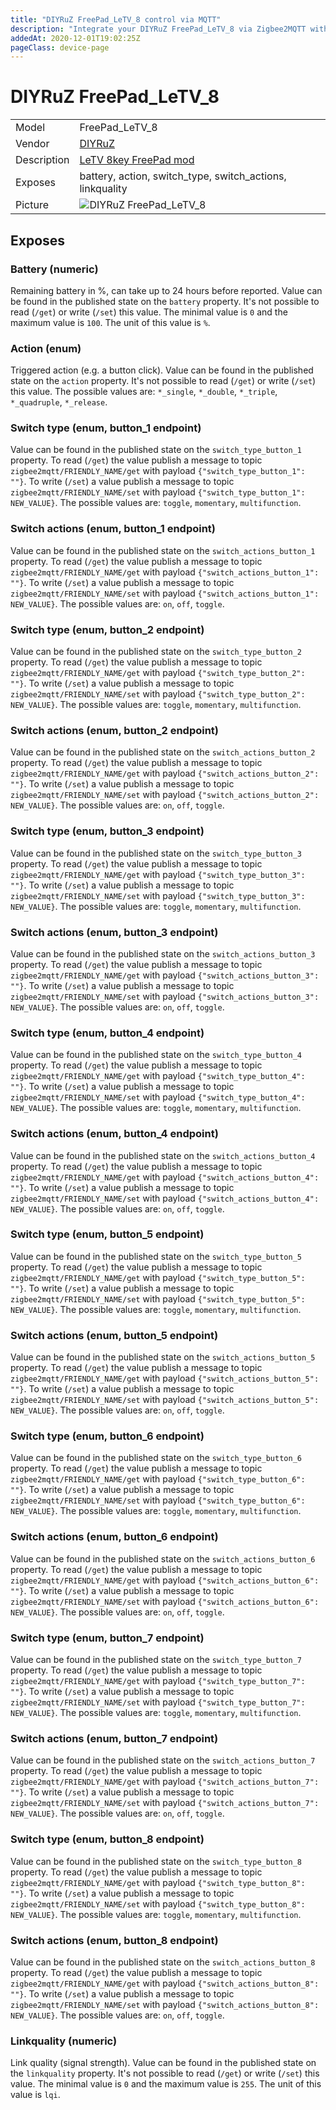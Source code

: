 ```yaml
---
title: "DIYRuZ FreePad_LeTV_8 control via MQTT"
description: "Integrate your DIYRuZ FreePad_LeTV_8 via Zigbee2MQTT with whatever smart home infrastructure you are using without the vendor's bridge or gateway."
addedAt: 2020-12-01T19:02:25Z
pageClass: device-page
---
```


<!-- !!!! -->
<!-- ATTENTION: This file is auto-generated through docgen! -->
<!-- You can only edit the "Notes"-Section between the two comment lines "Notes BEGIN" and "Notes END". -->
<!-- Do not use h1 or h2 heading within "## Notes"-Section. -->
<!-- !!!! -->

# DIYRuZ FreePad_LeTV_8

|     |     |
|-----|-----|
| Model | FreePad_LeTV_8  |
| Vendor  | [DIYRuZ](/supported-devices/#v=DIYRuZ)  |
| Description | [LeTV 8key FreePad mod](https://modkam.ru/?p=1791) |
| Exposes | battery, action, switch_type, switch_actions, linkquality |
| Picture | ![DIYRuZ FreePad_LeTV_8](https://www.zigbee2mqtt.io/images/devices/FreePad_LeTV_8.png) |


<!-- Notes BEGIN: You can edit here. Add "## Notes" headline if not already present. -->


<!-- Notes END: Do not edit below this line -->




## Exposes

### Battery (numeric)
Remaining battery in %, can take up to 24 hours before reported.
Value can be found in the published state on the `battery` property.
It's not possible to read (`/get`) or write (`/set`) this value.
The minimal value is `0` and the maximum value is `100`.
The unit of this value is `%`.

### Action (enum)
Triggered action (e.g. a button click).
Value can be found in the published state on the `action` property.
It's not possible to read (`/get`) or write (`/set`) this value.
The possible values are: `*_single`, `*_double`, `*_triple`, `*_quadruple`, `*_release`.

### Switch type (enum, button_1 endpoint)
Value can be found in the published state on the `switch_type_button_1` property.
To read (`/get`) the value publish a message to topic `zigbee2mqtt/FRIENDLY_NAME/get` with payload `{"switch_type_button_1": ""}`.
To write (`/set`) a value publish a message to topic `zigbee2mqtt/FRIENDLY_NAME/set` with payload `{"switch_type_button_1": NEW_VALUE}`.
The possible values are: `toggle`, `momentary`, `multifunction`.

### Switch actions (enum, button_1 endpoint)
Value can be found in the published state on the `switch_actions_button_1` property.
To read (`/get`) the value publish a message to topic `zigbee2mqtt/FRIENDLY_NAME/get` with payload `{"switch_actions_button_1": ""}`.
To write (`/set`) a value publish a message to topic `zigbee2mqtt/FRIENDLY_NAME/set` with payload `{"switch_actions_button_1": NEW_VALUE}`.
The possible values are: `on`, `off`, `toggle`.

### Switch type (enum, button_2 endpoint)
Value can be found in the published state on the `switch_type_button_2` property.
To read (`/get`) the value publish a message to topic `zigbee2mqtt/FRIENDLY_NAME/get` with payload `{"switch_type_button_2": ""}`.
To write (`/set`) a value publish a message to topic `zigbee2mqtt/FRIENDLY_NAME/set` with payload `{"switch_type_button_2": NEW_VALUE}`.
The possible values are: `toggle`, `momentary`, `multifunction`.

### Switch actions (enum, button_2 endpoint)
Value can be found in the published state on the `switch_actions_button_2` property.
To read (`/get`) the value publish a message to topic `zigbee2mqtt/FRIENDLY_NAME/get` with payload `{"switch_actions_button_2": ""}`.
To write (`/set`) a value publish a message to topic `zigbee2mqtt/FRIENDLY_NAME/set` with payload `{"switch_actions_button_2": NEW_VALUE}`.
The possible values are: `on`, `off`, `toggle`.

### Switch type (enum, button_3 endpoint)
Value can be found in the published state on the `switch_type_button_3` property.
To read (`/get`) the value publish a message to topic `zigbee2mqtt/FRIENDLY_NAME/get` with payload `{"switch_type_button_3": ""}`.
To write (`/set`) a value publish a message to topic `zigbee2mqtt/FRIENDLY_NAME/set` with payload `{"switch_type_button_3": NEW_VALUE}`.
The possible values are: `toggle`, `momentary`, `multifunction`.

### Switch actions (enum, button_3 endpoint)
Value can be found in the published state on the `switch_actions_button_3` property.
To read (`/get`) the value publish a message to topic `zigbee2mqtt/FRIENDLY_NAME/get` with payload `{"switch_actions_button_3": ""}`.
To write (`/set`) a value publish a message to topic `zigbee2mqtt/FRIENDLY_NAME/set` with payload `{"switch_actions_button_3": NEW_VALUE}`.
The possible values are: `on`, `off`, `toggle`.

### Switch type (enum, button_4 endpoint)
Value can be found in the published state on the `switch_type_button_4` property.
To read (`/get`) the value publish a message to topic `zigbee2mqtt/FRIENDLY_NAME/get` with payload `{"switch_type_button_4": ""}`.
To write (`/set`) a value publish a message to topic `zigbee2mqtt/FRIENDLY_NAME/set` with payload `{"switch_type_button_4": NEW_VALUE}`.
The possible values are: `toggle`, `momentary`, `multifunction`.

### Switch actions (enum, button_4 endpoint)
Value can be found in the published state on the `switch_actions_button_4` property.
To read (`/get`) the value publish a message to topic `zigbee2mqtt/FRIENDLY_NAME/get` with payload `{"switch_actions_button_4": ""}`.
To write (`/set`) a value publish a message to topic `zigbee2mqtt/FRIENDLY_NAME/set` with payload `{"switch_actions_button_4": NEW_VALUE}`.
The possible values are: `on`, `off`, `toggle`.

### Switch type (enum, button_5 endpoint)
Value can be found in the published state on the `switch_type_button_5` property.
To read (`/get`) the value publish a message to topic `zigbee2mqtt/FRIENDLY_NAME/get` with payload `{"switch_type_button_5": ""}`.
To write (`/set`) a value publish a message to topic `zigbee2mqtt/FRIENDLY_NAME/set` with payload `{"switch_type_button_5": NEW_VALUE}`.
The possible values are: `toggle`, `momentary`, `multifunction`.

### Switch actions (enum, button_5 endpoint)
Value can be found in the published state on the `switch_actions_button_5` property.
To read (`/get`) the value publish a message to topic `zigbee2mqtt/FRIENDLY_NAME/get` with payload `{"switch_actions_button_5": ""}`.
To write (`/set`) a value publish a message to topic `zigbee2mqtt/FRIENDLY_NAME/set` with payload `{"switch_actions_button_5": NEW_VALUE}`.
The possible values are: `on`, `off`, `toggle`.

### Switch type (enum, button_6 endpoint)
Value can be found in the published state on the `switch_type_button_6` property.
To read (`/get`) the value publish a message to topic `zigbee2mqtt/FRIENDLY_NAME/get` with payload `{"switch_type_button_6": ""}`.
To write (`/set`) a value publish a message to topic `zigbee2mqtt/FRIENDLY_NAME/set` with payload `{"switch_type_button_6": NEW_VALUE}`.
The possible values are: `toggle`, `momentary`, `multifunction`.

### Switch actions (enum, button_6 endpoint)
Value can be found in the published state on the `switch_actions_button_6` property.
To read (`/get`) the value publish a message to topic `zigbee2mqtt/FRIENDLY_NAME/get` with payload `{"switch_actions_button_6": ""}`.
To write (`/set`) a value publish a message to topic `zigbee2mqtt/FRIENDLY_NAME/set` with payload `{"switch_actions_button_6": NEW_VALUE}`.
The possible values are: `on`, `off`, `toggle`.

### Switch type (enum, button_7 endpoint)
Value can be found in the published state on the `switch_type_button_7` property.
To read (`/get`) the value publish a message to topic `zigbee2mqtt/FRIENDLY_NAME/get` with payload `{"switch_type_button_7": ""}`.
To write (`/set`) a value publish a message to topic `zigbee2mqtt/FRIENDLY_NAME/set` with payload `{"switch_type_button_7": NEW_VALUE}`.
The possible values are: `toggle`, `momentary`, `multifunction`.

### Switch actions (enum, button_7 endpoint)
Value can be found in the published state on the `switch_actions_button_7` property.
To read (`/get`) the value publish a message to topic `zigbee2mqtt/FRIENDLY_NAME/get` with payload `{"switch_actions_button_7": ""}`.
To write (`/set`) a value publish a message to topic `zigbee2mqtt/FRIENDLY_NAME/set` with payload `{"switch_actions_button_7": NEW_VALUE}`.
The possible values are: `on`, `off`, `toggle`.

### Switch type (enum, button_8 endpoint)
Value can be found in the published state on the `switch_type_button_8` property.
To read (`/get`) the value publish a message to topic `zigbee2mqtt/FRIENDLY_NAME/get` with payload `{"switch_type_button_8": ""}`.
To write (`/set`) a value publish a message to topic `zigbee2mqtt/FRIENDLY_NAME/set` with payload `{"switch_type_button_8": NEW_VALUE}`.
The possible values are: `toggle`, `momentary`, `multifunction`.

### Switch actions (enum, button_8 endpoint)
Value can be found in the published state on the `switch_actions_button_8` property.
To read (`/get`) the value publish a message to topic `zigbee2mqtt/FRIENDLY_NAME/get` with payload `{"switch_actions_button_8": ""}`.
To write (`/set`) a value publish a message to topic `zigbee2mqtt/FRIENDLY_NAME/set` with payload `{"switch_actions_button_8": NEW_VALUE}`.
The possible values are: `on`, `off`, `toggle`.

### Linkquality (numeric)
Link quality (signal strength).
Value can be found in the published state on the `linkquality` property.
It's not possible to read (`/get`) or write (`/set`) this value.
The minimal value is `0` and the maximum value is `255`.
The unit of this value is `lqi`.

